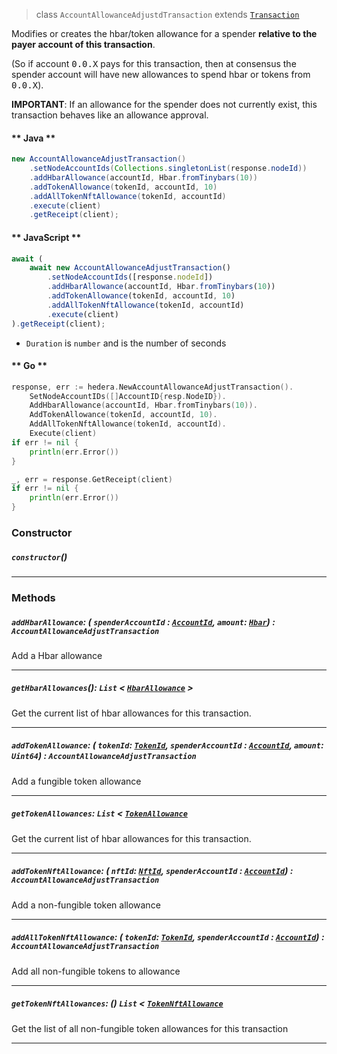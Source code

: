 > class `AccountAllowanceAdjustdTransaction` extends [`Transaction`](reference/core/Transaction.md)

 Modifies or creates the hbar/token allowance for a spender <b>relative to the payer account
 of this transaction</b>.

 (So if account <tt>0.0.X</tt> pays for this transaction, then at consensus the spender
 account will have new allowances to spend hbar or tokens from <tt>0.0.X</tt>).

 <b>IMPORTANT</b>: If an allowance for the spender does not currently exist, this transaction
 behaves like an allowance approval.

<!-- tabs:start -->

#### ** Java **

```java
new AccountAllowanceAdjustTransaction()
    .setNodeAccountIds(Collections.singletonList(response.nodeId))
    .addHbarAllowance(accountId, Hbar.fromTinybars(10))
    .addTokenAllowance(tokenId, accountId, 10)
    .addAllTokenNftAllowance(tokenId, accountId)
    .execute(client)
    .getReceipt(client);
```

#### ** JavaScript **

```js
await (
    await new AccountAllowanceAdjustTransaction()
        .setNodeAccountIds([response.nodeId])
        .addHbarAllowance(accountId, Hbar.fromTinybars(10))
        .addTokenAllowance(tokenId, accountId, 10)
        .addAllTokenNftAllowance(tokenId, accountId)
        .execute(client)
).getReceipt(client);
```

- `Duration` is `number` and is the number of seconds

#### ** Go **

```go
response, err := hedera.NewAccountAllowanceAdjustTransaction().
    SetNodeAccountIDs([]AccountID{resp.NodeID}).
    AddHbarAllowance(accountId, Hbar.fromTinybars(10)).
    AddTokenAllowance(tokenId, accountId, 10).
    AddAllTokenNftAllowance(tokenId, accountId).
    Execute(client)
if err != nil {
    println(err.Error())
}

_, err = response.GetReceipt(client)
if err != nil {
    println(err.Error())
}
```

<!-- tabs:end -->

### Constructor

##### `constructor`()

---

### Methods

##### `addHbarAllowance`: ( `spenderAccountId` : [`AccountId`](reference/cryptography/AccountId.md), `amount`: [`Hbar`](reference/Hbar.md)) : `AccountAllowanceAdjustTransaction`

Add a Hbar allowance

---

##### `getHbarAllowances`(): `List` < [`HbarAllowance`](references/cryptocurrency/HbarAllowance.md) >

Get the current list of hbar allowances for this transaction.

---

##### `addTokenAllowance`: ( `tokenId`: [`TokenId`](reference/token/TokenId.md), `spenderAccountId` : [`AccountId`](reference/cryptography/AccountId.md), `amount`: `Uint64`) : `AccountAllowanceAdjustTransaction`

Add a fungible token allowance

---

##### `getTokenAllowances`: `List` < [`TokenAllowance`](reference/cryptocurrency/TokenAllowance.md)

Get the current list of hbar allowances for this transaction.

---

##### `addTokenNftAllowance`: ( `nftId`: [`NftId`](reference/token/NftId.md), `spenderAccountId` : [`AccountId`](reference/cryptography/AccountId.md)) : `AccountAllowanceAdjustTransaction`

Add a non-fungible token allowance

---

##### `addAllTokenNftAllowance`: ( `tokenId`: [`TokenId`](reference/token/TokenId.md), `spenderAccountId` : [`AccountId`](reference/cryptography/AccountId.md)) : `AccountAllowanceAdjustTransaction`

Add all non-fungible tokens to allowance

---

##### `getTokenNftAllowances`: () `List` < [`TokenNftAllowance`](reference/cryptocurrency/TokenNftAllowance.md)

Get the list of all non-fungible token allowances for this transaction

---
